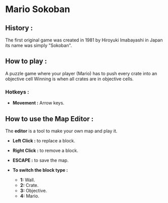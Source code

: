 # Mario Sokoban
## History :
The first original game was created in 1981 by Hiroyuki Imabayashi in Japan its name was simply "Sokoban".
## How to play :
A puzzle game where your player (Mario) has to push every crate into an objective cell
Winning is when all crates are in objective cells.
### Hotkeys :
* **Movement :** Arrow keys.
 

## How to use the Map Editor :
The **editor** is a tool to make your own map and play it.

* **Left Click :** to replace a block.
* **Right Click :** to remove a block.
* **ESCAPE :** to save the map.
* **To switch the block type :**

  * **1:** Wall.
  * **2:** Crate.
  * **3:** Objective.
  * **4:** Mario.
